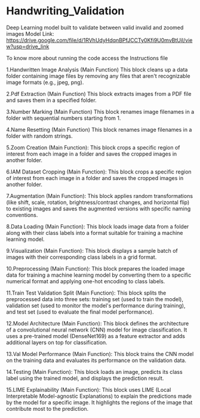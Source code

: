 # Handwriting_Validation
Deep Learning model built to validate between valid invalid and zoomed images
Model Link: https://drive.google.com/file/d/1RVhUdyHdqnBPfJCCTy0Kfi9U0mvBtUil/view?usp=drive_link

To know more about running the code access the Instructions file

1.Handwritten Image Analysis (Main Function)
This block cleans up a data folder containing image files by removing any files that aren't recognizable image formats (e.g., jpeg, png).

2.Pdf Extraction (Main Function)
This block extracts images from a PDF file and saves them in a specified folder.

3.Number Marking (Main Function)
This block renames image filenames in a folder with sequential numbers starting from 1.

4.Name Resetting (Main Function)
This block renames image filenames in a folder with random strings.

5.Zoom Creation (Main Function):
This block crops a specific region of interest from each image in a folder and saves the cropped images in another folder.

6.IAM Dataset Cropping (Main Function):
This block crops a specific region of interest from each image in a folder and saves the cropped images in another folder.

7.Augmentation (Main Function):
This block applies random transformations (like shift, scale, rotation, brightness/contrast changes, and horizontal flip) to existing images and saves the augmented versions with specific naming conventions.

8.Data Loading (Main Function):
This block loads image data from a folder along with their class labels into a format suitable for training a machine learning model.

9.Visualization (Main Function):
This block displays a sample batch of images with their corresponding class labels in a grid format.

10.Preprocessing (Main Function):
This block prepares the loaded image data for training a machine learning model by converting them to a specific numerical format and applying one-hot encoding to class labels.

11.Train Test Validation Split (Main Function):
This block splits the preprocessed data into three sets: training set (used to train the model), validation set (used to monitor the model's performance during training), and test set (used to evaluate the final model performance).

12.Model Architecture (Main Function):
This block defines the architecture of a convolutional neural network (CNN) model for image classification. It uses a pre-trained model (DenseNet169) as a feature extractor and adds additional layers on top for classification.

13.Val Model Performance (Main Function):
This block trains the CNN model on the training data and evaluates its performance on the validation data.

14.Testing (Main Function):
This block loads an image, predicts its class label using the trained model, and displays the prediction result.

15.LIME Explainability (Main Function):
This block uses LIME (Local Interpretable Model-agnostic Explanations) to explain the predictions made by the model for a specific image. It highlights the regions of the image that contribute most to the prediction.
